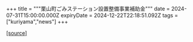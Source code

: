 +++
title = """栗山町ごみステーション設置整備事業補助金"""
date = 2024-07-31T15:00:00.000Z
expiryDate = 2024-12-22T22:18:51.092Z
tags = ["kuriyama","news"]
+++


[[source]](https://www.town.kuriyama.hokkaido.jp/soshiki/45/28300.html)
